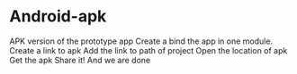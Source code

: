 # Android-apk
APK version of the prototype app
Create a bind the app in one module.
Create a link to apk
Add the link to path of project
Open the location of apk
Get the apk
Share it!
And we are done
